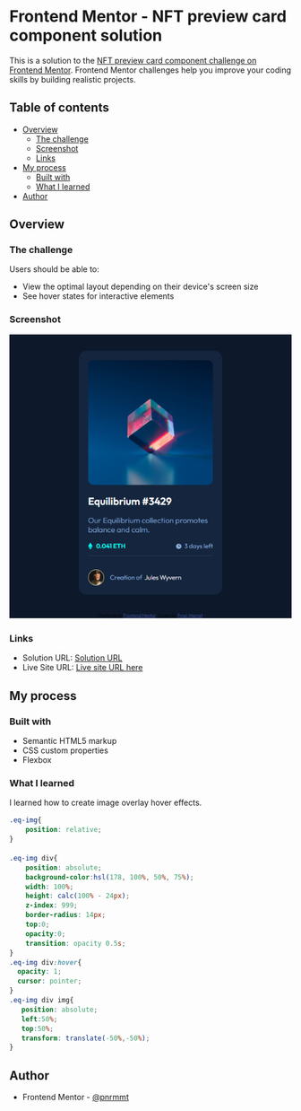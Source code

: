 # Frontend Mentor - NFT preview card component solution

This is a solution to the [NFT preview card component challenge on Frontend Mentor](https://www.frontendmentor.io/challenges/nft-preview-card-component-SbdUL_w0U). Frontend Mentor challenges help you improve your coding skills by building realistic projects. 

## Table of contents

- [Overview](#overview)
  - [The challenge](#the-challenge)
  - [Screenshot](#screenshot)
  - [Links](#links)
- [My process](#my-process)
  - [Built with](#built-with)
  - [What I learned](#what-i-learned)
- [Author](#author)


## Overview

### The challenge

Users should be able to:

- View the optimal layout depending on their device's screen size
- See hover states for interactive elements

### Screenshot

![](/images/screen.PNG)


### Links

- Solution URL: [Solution URL ](https://github.com/pnrmmt/frontendmentor-newbie4)
- Live Site URL: [Live site URL here](https://pnrmmt.github.io/frontendmentor-newbie4/)

## My process

### Built with

- Semantic HTML5 markup
- CSS custom properties
- Flexbox

### What I learned

I learned how to create image overlay hover effects.


```css
.eq-img{
    position: relative;
}

.eq-img div{
    position: absolute;
    background-color:hsl(178, 100%, 50%, 75%); 
    width: 100%;
    height: calc(100% - 24px);
    z-index: 999;
    border-radius: 14px;
    top:0;
    opacity:0;
    transition: opacity 0.5s;
}
.eq-img div:hover{
  opacity: 1;
  cursor: pointer;
}
.eq-img div img{
   position: absolute;
   left:50%;
   top:50%;
   transform: translate(-50%,-50%);
}
```


## Author

- Frontend Mentor - [@pnrmmt](https://www.frontendmentor.io/profile/pnrmmt)


